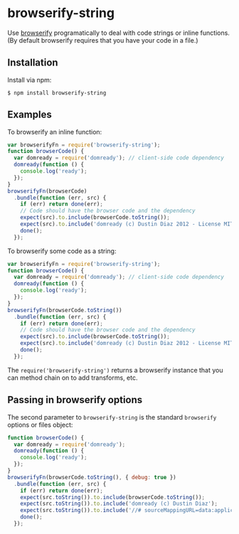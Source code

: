 # browserify-string

Use [browserify](https://github.com/substack/node-browserify) programatically to deal with code strings or inline functions.
(By default browserify requires that you have your code in a file.)

## Installation

Install via npm:

```
$ npm install browserify-string
```

## Examples

To browserify an inline function:

``` js
var browserifyFn = require('browserify-string');
function browserCode() {
  var domready = require('domready'); // client-side code dependency
  domready(function () {
    console.log('ready');
  });
}
browserifyFn(browserCode)
  .bundle(function (err, src) {
    if (err) return done(err);
    // Code should have the browser code and the dependency
    expect(src).to.include(browserCode.toString());
    expect(src).to.include('domready (c) Dustin Diaz 2012 - License MIT');
    done();
  });
```
To browserify some code as a string:

``` js
var browserifyFn = require('browserify-string');
function browserCode() {
  var domready = require('domready'); // client-side code dependency
  domready(function () {
    console.log('ready');
  });
}
browserifyFn(browserCode.toString())
  .bundle(function (err, src) {
    if (err) return done(err);
    // Code should have the browser code and the dependency
    expect(src).to.include(browserCode.toString());
    expect(src).to.include('domready (c) Dustin Diaz 2012 - License MIT');
    done();
  });
```

The `require('browserify-string')` returns a browserify instance that you can
method chain on to add transforms, etc.

## Passing in browserify options

The second parameter to `browserify-string` is the standard `browserify` options
or files object:

``` js
function browserCode() {
  var domready = require('domready');
  domready(function () {
    console.log('ready');
  });
}
browserifyFn(browserCode.toString(), { debug: true })
  .bundle(function (err, src) {
    if (err) return done(err);
    expect(src.toString()).to.include(browserCode.toString());
    expect(src.toString()).to.include('domready (c) Dustin Diaz');
    expect(src.toString()).to.include('//# sourceMappingURL=data:application/json;base64');
    done();
  });
```
